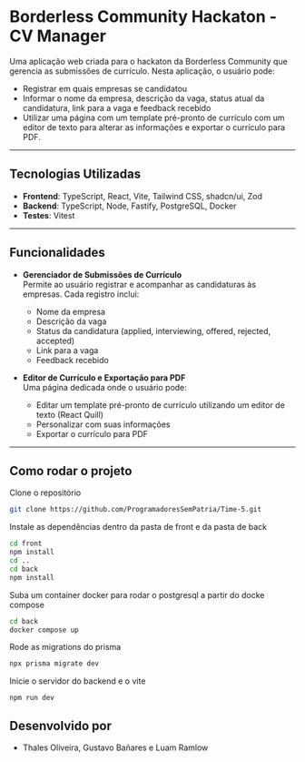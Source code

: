 # Borderless Community Hackaton - CV Manager

Uma aplicação web criada para o hackaton da Borderless Community que gerencia as submissões de currículo. Nesta aplicação, o usuário pode:

- Registrar em quais empresas se candidatou
- Informar o nome da empresa, descrição da vaga, status atual da candidatura, link para a vaga e feedback recebido
- Utilizar uma página com um template pré-pronto de currículo com um editor de texto para alterar as informações e exportar o currículo para PDF.

---

## Tecnologias Utilizadas

- **Frontend**: TypeScript, React, Vite, Tailwind CSS, shadcn/ui, Zod  
- **Backend**: TypeScript, Node, Fastify, PostgreSQL, Docker  
- **Testes**: Vitest

---

## Funcionalidades

- **Gerenciador de Submissões de Currículo**  
  Permite ao usuário registrar e acompanhar as candidaturas às empresas. Cada registro inclui:
  - Nome da empresa
  - Descrição da vaga
  - Status da candidatura (applied, interviewing, offered, rejected, accepted)
  - Link para a vaga
  - Feedback recebido

- **Editor de Currículo e Exportação para PDF**  
  Uma página dedicada onde o usuário pode:
  - Editar um template pré-pronto de currículo utilizando um editor de texto (React Quill)
  - Personalizar com suas informações
  - Exportar o currículo para PDF

---

## Como rodar o projeto

Clone o repositório

``` bash
git clone https://github.com/ProgramadoresSemPatria/Time-5.git
```

Instale as dependências dentro da pasta de front e da pasta de back

``` bash
cd front 
npm install
cd ..
cd back
npm install
```

Suba um container docker para rodar o postgresql a partir do docke compose

``` bash
cd back
docker compose up
```

Rode as migrations do prisma

``` bash
npx prisma migrate dev
```

Inicie o servidor do backend e o vite

``` dentro da pasta front e back
npm run dev
```

## Desenvolvido por

- Thales Oliveira, Gustavo Bañares e Luam Ramlow
